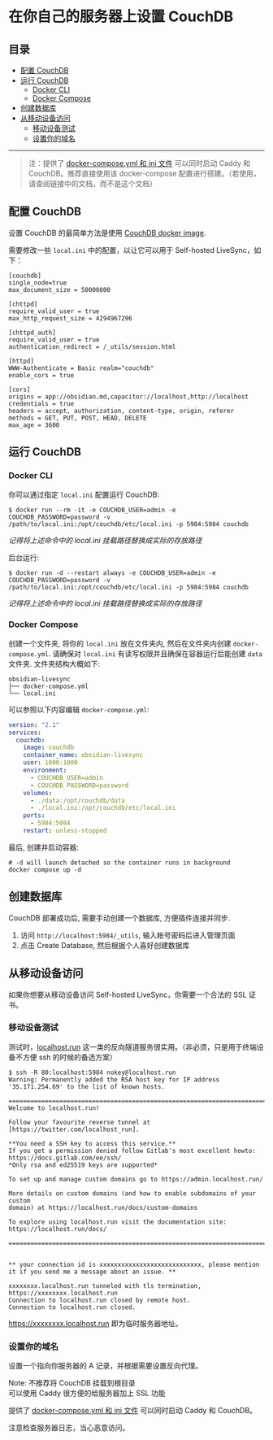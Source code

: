 # 在你自己的服务器上设置 CouchDB

## 目录
- [配置 CouchDB](#配置-CouchDB)
- [运行 CouchDB](#运行-CouchDB)
  - [Docker CLI](#docker-cli)
  - [Docker Compose](#docker-compose)
- [创建数据库](#创建数据库)
- [从移动设备访问](#从移动设备访问)
  - [移动设备测试](#移动设备测试)
  - [设置你的域名](#设置你的域名)
---

> 注：提供了 [docker-compose.yml 和 ini 文件](https://github.com/vrtmrz/self-hosted-livesync-server) 可以同时启动 Caddy 和 CouchDB。推荐直接使用该 docker-compose 配置进行搭建。（若使用，请查阅链接中的文档，而不是这个文档）

## 配置 CouchDB

设置 CouchDB 的最简单方法是使用 [CouchDB docker image]((https://hub.docker.com/_/couchdb)).

需要修改一些 `local.ini` 中的配置，以让它可以用于 Self-hosted LiveSync，如下：

```
[couchdb]
single_node=true
max_document_size = 50000000

[chttpd]
require_valid_user = true
max_http_request_size = 4294967296

[chttpd_auth]
require_valid_user = true
authentication_redirect = /_utils/session.html

[httpd]
WWW-Authenticate = Basic realm="couchdb"
enable_cors = true

[cors]
origins = app://obsidian.md,capacitor://localhost,http://localhost
credentials = true
headers = accept, authorization, content-type, origin, referer
methods = GET, PUT, POST, HEAD, DELETE
max_age = 3600
```

## 运行 CouchDB

### Docker CLI

你可以通过指定 `local.ini` 配置运行 CouchDB:

```
$ docker run --rm -it -e COUCHDB_USER=admin -e COUCHDB_PASSWORD=password -v /path/to/local.ini:/opt/couchdb/etc/local.ini -p 5984:5984 couchdb
```
*记得将上述命令中的 local.ini 挂载路径替换成实际的存放路径*

后台运行:
```
$ docker run -d --restart always -e COUCHDB_USER=admin -e COUCHDB_PASSWORD=password -v /path/to/local.ini:/opt/couchdb/etc/local.ini -p 5984:5984 couchdb
```
*记得将上述命令中的 local.ini 挂载路径替换成实际的存放路径*

### Docker Compose
创建一个文件夹, 将你的 `local.ini` 放在文件夹内, 然后在文件夹内创建 `docker-compose.yml`. 请确保对 `local.ini` 有读写权限并且确保在容器运行后能创建 `data` 文件夹. 文件夹结构大概如下:
```
obsidian-livesync
├── docker-compose.yml
└── local.ini
```

可以参照以下内容编辑 `docker-compose.yml`:
```yaml
version: "2.1"
services:
  couchdb:
    image: couchdb
    container_name: obsidian-livesync
    user: 1000:1000
    environment:
      - COUCHDB_USER=admin
      - COUCHDB_PASSWORD=password
    volumes:
      - ./data:/opt/couchdb/data
      - ./local.ini:/opt/couchdb/etc/local.ini
    ports:
      - 5984:5984
    restart: unless-stopped
```

最后, 创建并启动容器:
```
# -d will launch detached so the container runs in background
docker compose up -d
```

## 创建数据库

CouchDB 部署成功后, 需要手动创建一个数据库, 方便插件连接并同步.

1. 访问 `http://localhost:5984/_utils`, 输入帐号密码后进入管理页面
2. 点击 Create Database, 然后根据个人喜好创建数据库

## 从移动设备访问
如果你想要从移动设备访问 Self-hosted LiveSync，你需要一个合法的 SSL 证书。

### 移动设备测试
测试时，[localhost.run](http://localhost.run/) 这一类的反向隧道服务很实用。（非必须，只是用于终端设备不方便 ssh 的时候的备选方案）

```
$ ssh -R 80:localhost:5984 nokey@localhost.run
Warning: Permanently added the RSA host key for IP address '35.171.254.69' to the list of known hosts.

===============================================================================
Welcome to localhost.run!

Follow your favourite reverse tunnel at [https://twitter.com/localhost_run].

**You need a SSH key to access this service.**
If you get a permission denied follow Gitlab's most excellent howto:
https://docs.gitlab.com/ee/ssh/
*Only rsa and ed25519 keys are supported*

To set up and manage custom domains go to https://admin.localhost.run/

More details on custom domains (and how to enable subdomains of your custom
domain) at https://localhost.run/docs/custom-domains

To explore using localhost.run visit the documentation site:
https://localhost.run/docs/

===============================================================================


** your connection id is xxxxxxxxxxxxxxxxxxxxxxxxxxxx, please mention it if you send me a message about an issue. **

xxxxxxxx.localhost.run tunneled with tls termination, https://xxxxxxxx.localhost.run
Connection to localhost.run closed by remote host.
Connection to localhost.run closed.
```

https://xxxxxxxx.localhost.run 即为临时服务器地址。

### 设置你的域名

设置一个指向你服务器的 A 记录，并根据需要设置反向代理。

Note: 不推荐将 CouchDB 挂载到根目录  
可以使用 Caddy 很方便的给服务器加上 SSL 功能

提供了 [docker-compose.yml 和 ini 文件](https://github.com/vrtmrz/self-hosted-livesync-server) 可以同时启动 Caddy 和 CouchDB。

注意检查服务器日志，当心恶意访问。
